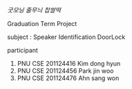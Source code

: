<em>굿모닝 줄무늬 찹쌀떡</em>

Graduation Term Project

subject : Speaker Identification DoorLock

participant
1. PNU CSE 201124416 Kim dong hyun
2. PNU CSE 201124456 Park jin woo
3. PNU CSE 201124476 Ahn sang won

